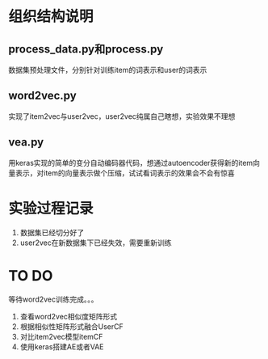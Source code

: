 # 组织结构说明  

## process_data.py和process.py  
数据集预处理文件，分别针对训练item的词表示和user的词表示  

## word2vec.py
实现了item2vec与user2vec，user2vec纯属自己瞎想，实验效果不理想

## vea.py
用keras实现的简单的变分自动编码器代码，想通过autoencoder获得新的item向量表示，对item的向量表示做个压缩，试试看词表示的效果会不会有惊喜


# 实验过程记录
1. 数据集已经切分好了
2. user2vec在新数据集下已经失效，需要重新训练


# TO DO 
等待word2vec训练完成。。。  
1. 查看word2vec相似度矩阵形式  
2. 根据相似性矩阵形式融合UserCF  
3. 对比item2vec模型itemCF  
4. 使用keras搭建AE或者VAE  

